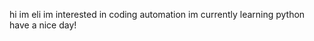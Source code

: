 hi im eli
im interested in coding automation
im currently learning python
have a nice day!

<!---
ranero13/ranero13 is a ✨ special ✨ repository because its `README.md` (this file) appears on your GitHub profile.
You can click the Preview link to take a look at your changes.
--->
